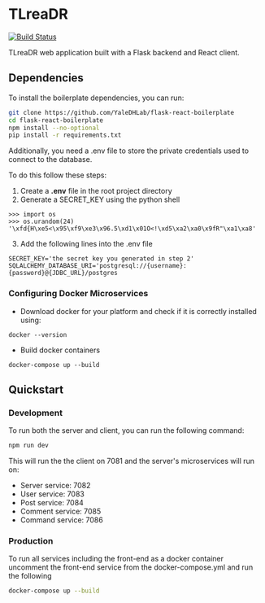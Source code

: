 # TLreaDR

[![Build Status](https://travis-ci.org/YaleDHLab/flask-react-boilerplate.svg?branch=master)](https://travis-ci.org/YaleDHLab/flask-react-boilerplate)

TLreaDR web application built with a Flask backend and React client.

## Dependencies

To install the boilerplate dependencies, you can run:

```bash
git clone https://github.com/YaleDHLab/flask-react-boilerplate
cd flask-react-boilerplate
npm install --no-optional
pip install -r requirements.txt
```

Additionally, you need a .env file to store the private credentials used to connect to the database.

To do this follow these steps:

1. Create a **.env** file in the root project directory
2. Generate a SECRET_KEY using the python shell

```
>>> import os
>>> os.urandom(24)
'\xfd{H\xe5<\x95\xf9\xe3\x96.5\xd1\x01O<!\xd5\xa2\xa0\x9fR"\xa1\xa8'
```

3. Add the following lines into the .env file

```
SECRET_KEY='the secret key you generated in step 2'
SQLALCHEMY_DATABASE_URI='postgresql://{username}:{password}@{JDBC_URL}/postgres
```

### Configuring Docker Microservices

*  Download docker for your platform and check if it is correctly installed using:

```
docker --version
``` 

* Build docker containers

```
docker-compose up --build
```

## Quickstart

### Development

To run both the server and client, you can run the following command:

```bash
npm run dev
```

This will run the the client on 7081 and the server's microservices will run on:

* Server service: 7082
* User service: 7083
* Post service: 7084
* Comment service: 7085
* Command service: 7086

### Production
To run all services including the front-end as a docker container 
uncomment the front-end service from the docker-compose.yml and run the following
```bash
docker-compose up --build
```
